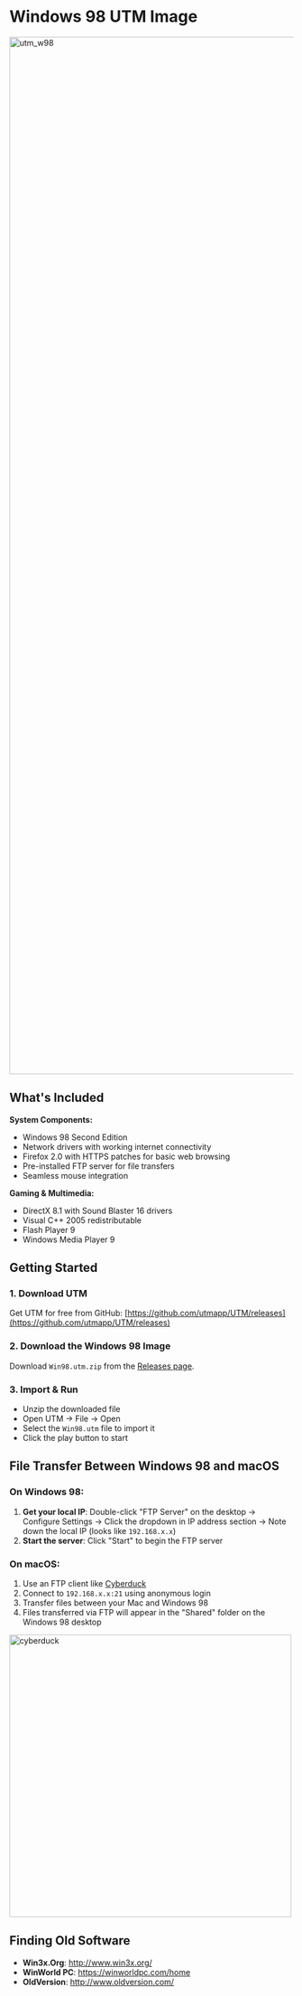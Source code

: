 # Windows 98 UTM Image
<img width="2272" height="1836" alt="utm_w98" src="https://github.com/user-attachments/assets/7a8dfb90-63c7-49e8-9323-77b421a360c3" />

## What's Included

**System Components:**

-   Windows 98 Second Edition
-   Network drivers with working internet connectivity
-   Firefox 2.0 with HTTPS patches for basic web browsing
-   Pre-installed FTP server for file transfers
-   Seamless mouse integration

**Gaming & Multimedia:**

-   DirectX 8.1 with Sound Blaster 16 drivers
-   Visual C++ 2005 redistributable
-   Flash Player 9
-   Windows Media Player 9

## Getting Started

### 1. Download UTM
Get UTM for free from GitHub: [https://github.com/utmapp/UTM/releases](https://github.com/utmapp/UTM/releases)

### 2. Download the Windows 98 Image  
Download `Win98.utm.zip` from the [Releases page](https://github.com/ducbao414/utm-windows-98/releases).

### 3. Import & Run
- Unzip the downloaded file
- Open UTM → File → Open
- Select the `Win98.utm` file to import it
- Click the play button to start

## File Transfer Between Windows 98 and macOS

### On Windows 98:
1. **Get your local IP**: Double-click "FTP Server" on the desktop → Configure Settings → Click the dropdown in IP address section → Note down the local IP (looks like `192.168.x.x`)
2. **Start the server**: Click "Start" to begin the FTP server

### On macOS:
1. Use an FTP client like [Cyberduck](https://cyberduck.io/)
2. Connect to `192.168.x.x:21` using anonymous login
3. Transfer files between your Mac and Windows 98
4. Files transferred via FTP will appear in the "Shared" folder on the Windows 98 desktop
<img height="500" alt="cyberduck" src="https://github.com/user-attachments/assets/44e0a5f9-2e23-4ec3-8c6c-b1692a16dd84" />

## Finding Old Software

- **Win3x.Org**: http://www.win3x.org/
- **WinWorld PC**: https://winworldpc.com/home
- **OldVersion**: http://www.oldversion.com/
